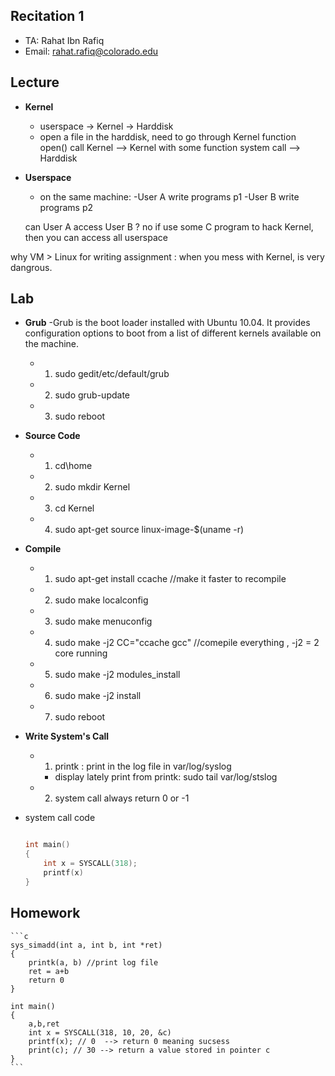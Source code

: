 Recitation 1
----------------------


* TA: Rahat Ibn Rafiq
* Email: rahat.rafiq@colorado.edu 

 Lecture
 --------

 * **Kernel** 
 	- userspace -> Kernel -> Harddisk
 	- open a file in the harddisk, need to go through Kernel
 		function open() call Kernel --> Kernel with some function system call --> Harddisk

* **Userspace** 
	* on the same machine:
		-User A  write  programs p1
		-User B  write  programs p2

	can User A access User B ? no
	if use some C program to hack Kernel, then you can access all userspace

why VM > Linux for writing assignment : when you mess with Kernel, is very dangrous.

Lab
------
* **Grub**
	-Grub is the boot loader installed with Ubuntu 10.04. It provides configuration options
to boot from a list of different kernels available on the machine. 
	
	- 1. sudo gedit/etc/default/grub
	- 2. sudo grub-update
	- 3. sudo reboot

* **Source Code**
	- 1. cd\home
	- 2. sudo mkdir Kernel
	- 3. cd Kernel
	- 4. sudo apt-get source linux-image-$(uname -r)


* **Compile**
	- 1. sudo apt-get install ccache  //make it faster to recompile
	- 2. sudo make localconfig
	- 3. sudo make menuconfig
	- 4. sudo make -j2 CC="ccache gcc" //comepile everything , -j2 = 2 core running
	- 5. sudo make -j2 modules_install
	- 6. sudo make -j2 install
	- 7. sudo reboot

* **Write System's Call**
	- 1. printk : print in the log file in var/log/syslog
		- display lately print from printk: sudo tail var/log/stslog
	- 2. system call always return 0 or -1


* system call code
	```c

	int main()
	{
		int x = SYSCALL(318);
		printf(x)
	}
 	```


Homework
--------
	```c
	sys_simadd(int a, int b, int *ret)
	{
		printk(a, b) //print log file
		ret = a+b
		return 0
	}

	int main()
	{
		a,b,ret
		int x = SYSCALL(318, 10, 20, &c)
		printf(x); // 0  --> return 0 meaning sucsess
		print(c); // 30 --> return a value stored in pointer c
	}
	```








